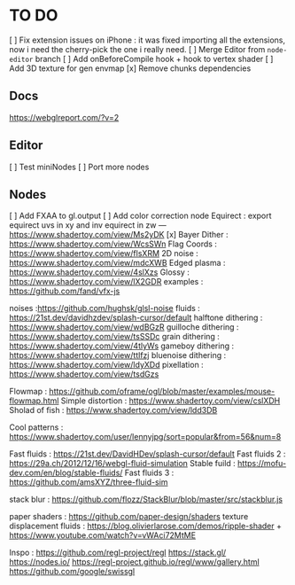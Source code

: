 # TO DO
[ ] Fix extension issues on iPhone : it was fixed importing all the extensions, now i need the cherry-pick the one i really need.
[ ] Merge Editor from `node-editor` branch
[ ] Add onBeforeCompile hook + hook to vertex shader
[ ] Add 3D texture for gen envmap
[x] Remove chunks dependencies 

## Docs
https://webglreport.com/?v=2

## Editor
[ ] Test miniNodes 
[ ] Port more nodes 

## Nodes
[ ] Add FXAA to gl.output
[ ] Add color correction node
Equirect : export equirect uvs in xy and inv equirect in zw — https://www.shadertoy.com/view/Ms2yDK
[x] Bayer Dither : https://www.shadertoy.com/view/WcsSWn 
Flag Coords : https://www.shadertoy.com/view/flsXRM
2D noise : https://www.shadertoy.com/view/mdcXWB
Edged plasma : https://www.shadertoy.com/view/4slXzs
Glossy : https://www.shadertoy.com/view/lX2GDR
examples : https://github.com/fand/vfx-js

noises  :https://github.com/hughsk/glsl-noise
fluids : https://21st.dev/davidhzdev/splash-cursor/default
halftone dithering : https://www.shadertoy.com/view/wdBGzR
guilloche dithering : https://www.shadertoy.com/view/tsSSDc
grain dithering : https://www.shadertoy.com/view/4tlyWs
gameboy dithering : https://www.shadertoy.com/view/ttlfzj
bluenoise dithering : https://www.shadertoy.com/view/ldyXDd
pixellation : https://www.shadertoy.com/view/tsdGzs

Flowmap : https://github.com/oframe/ogl/blob/master/examples/mouse-flowmap.html
Simple distortion : https://www.shadertoy.com/view/cslXDH
Sholad of fish : https://www.shadertoy.com/view/ldd3DB

Cool patterns : https://www.shadertoy.com/user/lennyjpg/sort=popular&from=56&num=8

Fast fluids : https://21st.dev/DavidHDev/splash-cursor/default
Fast fluids 2 : https://29a.ch/2012/12/16/webgl-fluid-simulation
Stable fuild : https://mofu-dev.com/en/blog/stable-fluids/
Fast fluids 3 : https://github.com/amsXYZ/three-fluid-sim

stack blur : https://github.com/flozz/StackBlur/blob/master/src/stackblur.js


paper shaders : https://github.com/paper-design/shaders
texture displacement fluids : https://blog.olivierlarose.com/demos/ripple-shader + https://www.youtube.com/watch?v=vWAci72MtME

Inspo : 
https://github.com/regl-project/regl
https://stack.gl/
https://nodes.io/
https://regl-project.github.io/regl/www/gallery.html
https://github.com/google/swissgl
